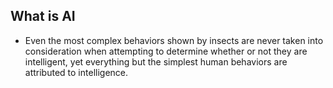 ## What is AI

- Even the most complex behaviors shown by insects are never taken into consideration when attempting to determine whether or not they are intelligent, yet everything but the simplest human behaviors are attributed to intelligence.
